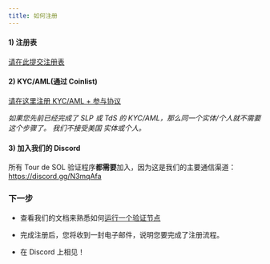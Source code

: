```yaml
---
title: 如何注册
---
```


#### 1) 注册表

[请在此提交注册表](https://forms.gle/gQYLozj5u7yKU3HG6)

#### 2) KYC/AML(通过 Coinlist)

[请在这里注册 KYC/AML + 参与协议](https://tsm.coinlist.co/solana-staking)

_如果您先前已经完成了 SLP 或 TdS 的 KYC/AML，那么同一个实体/个人就不需要这个步骤了。 我们不接受美国 实体或个人。_

#### 3) 加入我们的 Discord

所有 Tour de SOL 验证程序**都需要**加入，因为这是我们的主要通信渠道：https://discord.gg/N3mqAfa

### 下一步

- 查看我们的文档来熟悉如何[运行一个验证节点](../../running-validator.md)

- 完成注册后，您将收到一封电子邮件，说明您要完成了注册流程。

- 在 Discord 上相见！
